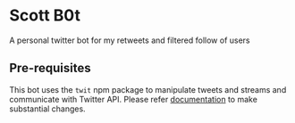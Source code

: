 # Scott B0t

A personal twitter bot for my retweets and filtered follow of users

## Pre-requisites

This bot uses the `twit` npm package to manipulate tweets and streams and communicate with Twitter API. Please refer [documentation](https://github.com/ttezel/twit) to make substantial changes.

